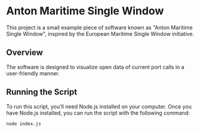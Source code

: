 # Anton Maritime Single Window

This project is a small example piece of software known as "Anton Maritime Single Window", inspired by the European Maritime Single Window initiative.

## Overview

The software is designed to visualize open data of current port calls in a user-friendly manner.

## Running the Script

To run this script, you'll need Node.js installed on your computer. Once you have Node.js installed, you can run the script with the following command:

```bash
node index.js
